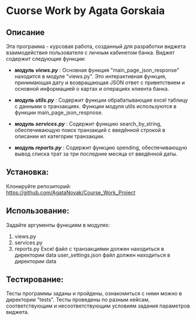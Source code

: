 # Cuorse Work by Agata Gorskaia

## Описание
Эта программа - курсовая работа, созданный для разработки виджета взаимодействия пользователя с личным кабинетом банка.
Виджет содержит следующие функции:

+ ***модуль views.py*** :
Основная функция "main_page_json_response" находится в модуле "views.py".
Это интерактивная функция, принимающая дату и возвращающая JSON ответ с приветствием и основной информацией о картах и операциях клиента банка.

+ ***модуль utils.py*** :
Содержит функции обрабатывающие excel таблицу с данными о транзакциях.
Функции модуля utils используются в функции main_page_json_respnose.

+ ***модуль services.py*** :
Содержит функцию search_by_string, обеспечивающую поиск транзакций с введённой строкой в описании ил категории транзакции.

+ ***модуль reports.py*** :
Содержит функцию spending, обеспечивающую вывод списка трат за три последние месяца от введённой даты.  


## Установка: 

Клонируйте репозиторий:
https://github.com/AgataNovak/Course_Work_Project


## Использование:
Задайте аргументы функциям в модулях:
1. views.py
2. services.py
3. reports.py
Excel файл с транзакциями должен находиться в директории data
user_settings.json файл должен находиться в директории data


## Тестирование:
Тесты программы заданы и пройдены, ознакомиться с ними можно в директории "tests".
Тесты проведены по разным кейсам, соответствующим и несоответствующим условиям задания параметров виджета.
